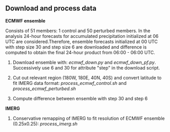 ## Download and process data

**ECMWF ensemble**

Consists of 51 members: 1 control and 50 perturbed members. In the analysis 24-hour forecasts for accumulated precipitation initialized at 06 UTC are considered.Therefore, ensemble forecasts initialized at 00 UTC with step size 30 and step size 6 are downloaded and difference is computed to obtain the final 24-hour product from 06:00 - 06:00 UTC.   

1. Download ensemble with: *ecmwf_down.py* and *ecmwf_down_pf.py*. Successively use 6 and 30 for attribute "step" in the download script. 

2. Cut out relevant region (180W, 180E, 40N, 40S) and convert latitude to fit IMERG data format: *process_ecmwf_control.sh* and *process_ecmwf_perturbed.sh*

3. Compute difference between ensemble with step 30 and step 6 

**IMERG**

1. Conservative remapping of IMERG to fit resolution of ECMWF ensemble (0.25x0.25): *process_imerg.sh*


